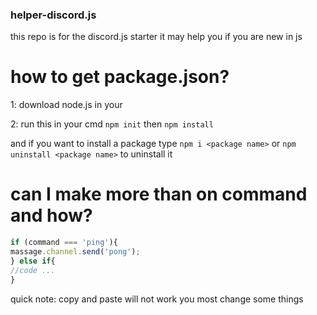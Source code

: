 ### __helper-discord.js__
this repo is for the discord.js starter it may help you if you are new in js


# how to get package.json?
1: download node.js in your 

2: run this in your cmd `npm init` then `npm install` 

and if you want to install a package type `npm i <package name>` or `npm uninstall <package name>` to uninstall it

# __can I make more than on command and how__?
```js
if (command === 'ping'){
massage.channel.send('pong');
} else if{
//code ...
}
```
quick note: copy and paste will not work you most change some things
